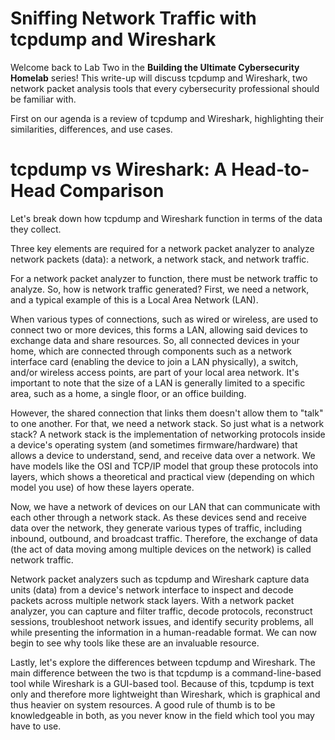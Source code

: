 # Sniffing Network Traffic with tcpdump and Wireshark
Welcome back to Lab Two in the **Building the Ultimate Cybersecurity Homelab** series! This write-up will discuss tcpdump and Wireshark, two network packet analysis tools that every cybersecurity professional should be familiar with.

First on our agenda is a review of tcpdump and Wireshark, highlighting their similarities, differences, and use cases.

# tcpdump vs Wireshark: A Head-to-Head Comparison 
Let's break down how tcpdump and Wireshark function in terms of the data they collect.

Three key elements are required for a network packet analyzer to analyze network packets (data): a network, a network stack, and network traffic.

For a network packet analyzer to function, there must be network traffic to analyze. So, how is network traffic generated? First, we need a network, and a typical example of this is a Local Area Network (LAN). 

When various types of connections, such as wired or wireless, are used to connect two or more devices, this forms a LAN, allowing said devices to exchange data and share resources. So, all connected devices in your home, which are connected through components such as a network interface card (enabling the device to join a LAN physically), a switch, and/or wireless access points, are part of your local area network. It's important to note that the size of a LAN is generally limited to a specific area, such as a home, a single floor, or an office building.

However, the shared connection that links them doesn't allow them to "talk" to one another. For that, we need a network stack. So just what is a network stack? A network stack is the implementation of networking protocols inside a device's operating system (and sometimes firmware/hardware) that allows a device to understand, send, and receive data over a network. We have models like the OSI and TCP/IP model that group these protocols into layers, which shows a theoretical and practical view (depending on which model you use) of how these layers operate.

Now, we have a network of devices on our LAN that can communicate with each other through a network stack. As these devices send and receive data over the network, they generate various types of traffic, including inbound, outbound, and broadcast traffic. Therefore, the exchange of data (the act of data moving among multiple devices on the network) is called network traffic.

Network packet analyzers such as tcpdump and Wireshark capture data units (data) from a device's network interface to inspect and decode packets across multiple network stack layers. With a network packet analyzer, you can capture and filter traffic, decode protocols, reconstruct sessions, troubleshoot network issues, and identify security problems, all while presenting the information in a human-readable format. We can now begin to see why tools like these are an invaluable resource.

Lastly, let's explore the differences between tcpdump and Wireshark. The main difference between the two is that tcpdump is a command-line-based tool while Wireshark is a GUI-based tool. Because of this, tcpdump is text only and therefore more lightweight than Wireshark, which is graphical and thus heavier on system resources. A good rule of thumb is to be knowledgeable in both, as you never know in the field which tool you may have to use.
